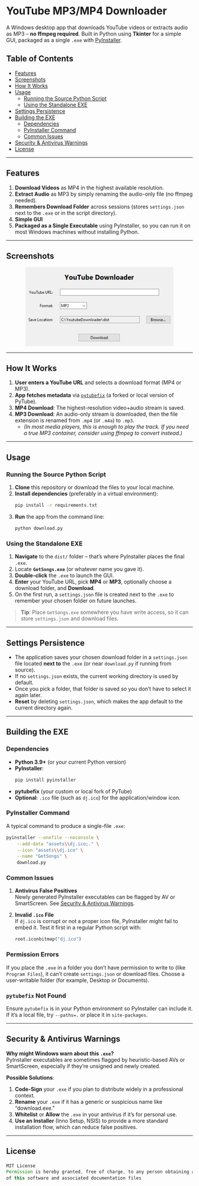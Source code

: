 # YouTube MP3/MP4 Downloader

A Windows desktop app that downloads YouTube videos or extracts audio as MP3 – **no ffmpeg required**. Built in Python using **Tkinter** for a simple GUI, packaged as a single `.exe` with [PyInstaller](https://www.pyinstaller.org/).

## Table of Contents

- [Features](#features)  
- [Screenshots](#screenshots)  
- [How It Works](#how-it-works)  
- [Usage](#usage)  
  - [Running the Source Python Script](#running-the-source-python-script)  
  - [Using the Standalone EXE](#using-the-standalone-exe)  
- [Settings Persistence](#settings-persistence)  
- [Building the EXE](#building-the-exe)  
  - [Dependencies](#dependencies)  
  - [PyInstaller Command](#pyinstaller-command)  
  - [Common Issues](#common-issues)  
- [Security & Antivirus Warnings](#security--antivirus-warnings)  
- [License](#license)

---

## Features

1. **Download Videos** as MP4 in the highest available resolution.  
2. **Extract Audio** as MP3 by simply renaming the audio-only file (no ffmpeg needed).  
3. **Remembers Download Folder** across sessions (stores `settings.json` next to the `.exe` or in the script directory).  
4. **Simple GUI**
5. **Packaged as a Single Executable** using PyInstaller, so you can run it on most Windows machines without installing Python.

---

## Screenshots

<p align="center">
  <img src="assets/downloadimg.PNG" alt="YouTube Downloader Screenshot" width="400">
</p>

---

## How It Works

1. **User enters a YouTube URL** and selects a download format (MP4 or MP3).  
2. **App fetches metadata** via [`pytubefix`](#) (a forked or local version of PyTube).  
3. **MP4 Download**: The highest-resolution video+audio stream is saved.  
4. **MP3 Download**: An audio-only stream is downloaded, then the file extension is renamed from `.mp4` (or `.m4a`) to `.mp3`.  
   - *(In most media players, this is enough to play the track. If you need a true MP3 container, consider using ffmpeg to convert instead.)*

---

## Usage

### Running the Source Python Script

1. **Clone** this repository or download the files to your local machine.  
2. **Install dependencies** (preferably in a virtual environment):
   ```bash
   pip install -r requirements.txt
3. **Run** the app from the command line:
   ```bash
   python download.py
   ```

### Using the Standalone EXE
1. **Navigate** to the `dist/` folder – that’s where PyInstaller places the final `.exe`.  
2. Locate **`GetSongs.exe`** (or whatever name you gave it).  
3. **Double-click** the `.exe` to launch the GUI.  
4. **Enter** your YouTube URL, pick **MP4** or **MP3**, optionally choose a download folder, and **Download**.  
5. On the first run, a `settings.json` file is created next to the `.exe` to remember your chosen folder on future launches.

> **Tip**: Place `GetSongs.exe` somewhere you have write access, so it can store `settings.json` and download files.

---

## Settings Persistence

- The application saves your chosen download folder in a `settings.json` file located **next to** the `.exe` (or near `download.py` if running from source).  
- If no `settings.json` exists, the current working directory is used by default.  
- Once you pick a folder, that folder is saved so you don’t have to select it again later.  
- **Reset** by deleting `settings.json`, which makes the app default to the current directory again.

---

## Building the EXE

### Dependencies

- **Python 3.9+** (or your current Python version)  
- **PyInstaller**:
  ```bash
  pip install pyinstaller
- **pytubefix** (your custom or local fork of PyTube)  
- **Optional**: `.ico` file (such as `dj.ico`) for the application/window icon.

### PyInstaller Command
A typical command to produce a single-file `.exe`:

```bash
pyinstaller --onefile --noconsole \
    --add-data "assets\\dj.ico;." \
    --icon "assets\\dj.ico" \
    --name "GetSongs" \
    download.py
```

### Common Issues

1. **Antivirus False Positives**  
   Newly generated PyInstaller executables can be flagged by AV or SmartScreen. See [Security & Antivirus Warnings](#security--antivirus-warnings).

2. **Invalid `.ico` File**  
   If `dj.ico` is corrupt or not a proper icon file, PyInstaller might fail to embed it. Test it first in a regular Python script with:
   ```python
   root.iconbitmap("dj.ico")
   ```

### Permission Errors
If you place the `.exe` in a folder you don’t have permission to write to (like `Program Files`), it can’t create `settings.json` or download files. Choose a user-writable folder (for example, Desktop or Documents).

### `pytubefix` Not Found
Ensure `pytubefix` is in your Python environment so PyInstaller can include it. If it’s a local file, try `--paths=.` or place it in `site-packages`.

---

## Security & Antivirus Warnings

**Why might Windows warn about this `.exe`?**  
PyInstaller executables are sometimes flagged by heuristic-based AVs or SmartScreen, especially if they’re unsigned and newly created.

**Possible Solutions**:  
1. **Code-Sign** your `.exe` if you plan to distribute widely in a professional context.  
2. **Rename** your `.exe` if it has a generic or suspicious name like “download.exe.”  
3. **Whitelist** or **Allow** the `.exe` in your antivirus if it’s for personal use.  
4. **Use an Installer** (Inno Setup, NSIS) to provide a more standard installation flow, which can reduce false positives.

---

## License

```java
MIT License
Permission is hereby granted, free of charge, to any person obtaining a copy
of this software and associated documentation files
```
